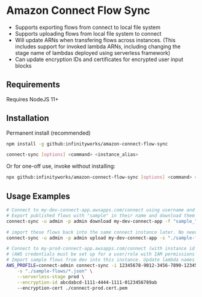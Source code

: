 # Amazon Connect Flow Sync

* Supports exporting flows from connect to local file system
* Supports uploading flows from local file system to connect
* Will update ARNs when transfering flows across instances. (This includes support for invoked lambda ARNs, including changing the stage name of lambdas deployed using serverless framework)
* Can update encryption IDs and certificates for encrypted user input blocks

## Requirements

Requires NodeJS 11+

## Installation

Permanent install (recommended)
```bash
npm install -g github:infinityworks/amazon-connect-flow-sync

connect-sync [options] <command> <instance_alias>
```

Or for one-off use, invoke without installing:
```bash
npx github:infinityworks/amazon-connect-flow-sync [options] <command> <instance_alias>
```

## Usage Examples


```bash
# Connect to my-dev-connect-app.awsapps.com/connect using username and password
# Export published flows with "sample" in their name and download them to a local directory:
connect-sync -u admin -p admin download my-dev-connect-app -f "sample_" -d ./sample-flows --skip-unpublished

# import these flows back into the same connect instance later. No need to fix any ARNs.
connect-sync -u admin -p admin upload my-dev-connect-app -s "./sample-flows/*.json" --no-arn-fix

# Connect to my-prod-connect-app.awsapps.com/connect (with instance id 12345678-9012-3456-7890-123456789012) using federated login
# (AWS credentials must be set up for a user/role with IAM permissions to GetFederationToken on this instance)
# Import sample flows from dev into this instance. Update lambda names created by serverless framework to prod stage, update encryption certs:
AWS_PROFILE=connect-admin connect-sync -i 12345678-9012-3456-7890-123456789012 upload my-prod-connect-app \
    -s "./sample-flows/*.json" \
    --serverless-stage prod \
    --encryption-id abcdabcd-1111-4444-1111-0123456789ab
    --encryption-cert ./connect-prod.cert.pem
```